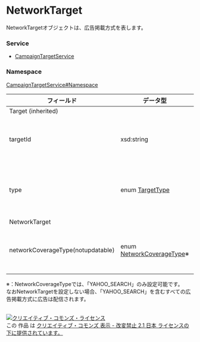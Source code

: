 # NetworkTarget
NetworkTargetオブジェクトは、広告掲載方式を表します。
### Service
+ [CampaignTargetService](../../services/CampaignTargetService.md)

### Namespace
[CampaignTargetService#Namespace](../../services/CampaignTargetService.md#namespace)

| フィールド | データ型 | 説明 | ADD | SET | REMOVE |
|---|---|---|---|---|---|
| Target (inherited)||||||
| targetId| xsd:string| ターゲットIDです。| -| Req| Req |
| type| enum <a href="TargetType.md">TargetType</a>| ターゲットTypeです。| Req| Req| Req |
| NetworkTarget||||||
| networkCoverageType(notupdatable)| enum <a href="NetworkCoverageType.md">NetworkCoverageType</a>※| 広告掲載方式です。| Req| -| - |
※：NetworkCoverageTypeでは、「YAHOO_SEARCH」のみ設定可能です。<br>
なおNetworkTargetを設定しない場合、「YAHOO_SEARCH」を含むすべての広告掲載方式に広告は配信されます。<br>
<br>

<a rel="license" href="http://creativecommons.org/licenses/by-nd/2.1/jp/"><img alt="クリエイティブ・コモンズ・ライセンス" style="border-width:0" src="https://i.creativecommons.org/l/by-nd/2.1/jp/88x31.png" /></a><br />この 作品 は <a rel="license" href="http://creativecommons.org/licenses/by-nd/2.1/jp/">クリエイティブ・コモンズ 表示 - 改変禁止 2.1 日本 ライセンスの下に提供されています。</a>
